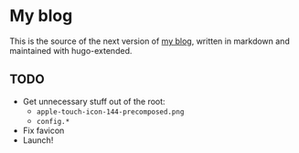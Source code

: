 # My blog

This is the source of the next version of [my blog](https://ohthehugemanatee.org), written in markdown and maintained with hugo-extended.

## TODO

- Get unnecessary stuff out of the root:
  - `apple-touch-icon-144-precomposed.png` 
  - `config.*`
- Fix favicon
- Launch!

